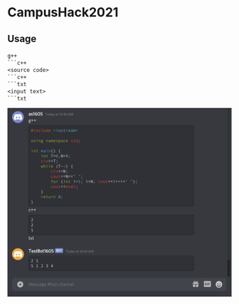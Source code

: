 # CampusHack2021

## Usage
```
g++
```c++ 
<source code> 
```c++
```txt
<input text>
```txt
```

![Example](/Demo.png)

